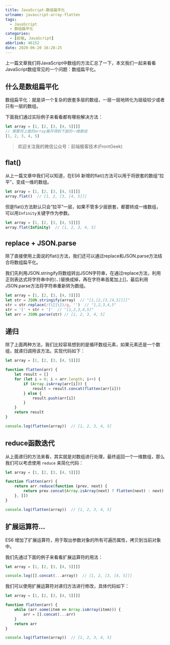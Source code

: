 ```yaml
---
title: JavaScript-数组扁平化
urlname: javascript-array-flatten
tags:
  - JavaScript
  - 数组扁平化
categories:
  - [前端, JavaScript]
abbrlink: 46152
date: 2020-06-20 16:28:25
---
```


上一篇文章我们将JavaScript中数组的方法汇总了一下，本文我们一起来看看JavaScript数组常见的一个问题：数组扁平化。

## 什么是数组扁平化
数组扁平化：就是讲一个复杂的嵌套多层的数组，一层一层地转化为层级较少或者只有一层的数组。

下面我们通过实际例子来看看都有哪些解决方法：
```js
let array = [1, [2, [3, [4, 5]]]]
// 需要将上面的array展开得到下面的一维数组
[1, 2, 3, 4, 5]
```

> 欢迎关注我的微信公众号：前端极客技术(FrontGeek)

## flat()
从上一篇文章中我们可以知道，在ES6 新增的flat()方法可以用于将嵌套的数组“拉平”，变成一维的数组。

```js
let array = [1, [2, [3, [4, 5]]]]
array.flat()  // [1, 2, [3, [4, 5]]]
```

但是flat()方法默认只会“拉平”一层，如果不管多少层嵌套，都要转成一维数组，可以用`Infinity`关键字作为参数。
```js
let array = [1, [2, [3, [4, 5]]]]
array.flat(Infinity)  // [1, 2, 3, 4, 5]
```

## replace + JSON.parse
除了直接使用上面说的flat()方法，我们还可以通过replace和JSON.parse方法结合将数组扁平化。

我们先利用JSON.stringify将数组转出JSON字符串，在通过replace方法，利用正则表达式将字符串中的`[`、`]`替换成掉，再在字符串首尾加上[]，最后利用JSON.parse方法将字符串重新转为数组。

```js
let array = [1, [2, [3, [4, 5]]]]
let str = JSON.stringify(array)  // "[1,[2,[3,[4,5]]]]"
str = str.replace(/(\[|\])/g, '')  // "1,2,3,4,5"
str = '[' + str + ']'  // "[1,2,3,4,5]"
let arr = JSON.parse(str) // [1, 2, 3, 4, 5]
```

## 递归
除了上面两种方法，我们比较容易想到的是循环数组元素，如果元素还是一个数组，就递归调用该方法。实现代码如下：

```js
let array = [1, [2, [3, [4, 5]]]]

function flatten(arr) {
    let result = []
    for (let i = 0; i < arr.length; i++) {
        if (Array.isArray(arr[i])) {
            result = result.concat(flatten(arr[i]))
        } else {
            result.push(arr[i])
        }
    }
    return result
}

console.log(flatten(array))  // [1, 2, 3, 4, 5]
```

## reduce函数迭代
从上面递归的方法来看，其实就是对数组进行处理，最终返回一个一维数组，那么我们可以考虑使用 `reduce` 来简化代码：

```js
let array = [1, [2, [3, [4, 5]]]]

function flatten(arr) {
    return arr.reduce(function (prev, next) {
        return prev.concat(Array.isArray(next) ? flatten(next) : next)
    }, [])
}

console.log(flatten(array))  // [1, 2, 3, 4, 5]
```

## 扩展运算符...
ES6 增加了扩展运算符，用于取出参数对象的所有可遍历属性，拷贝到当前对象中。

我们先通过下面的例子来看看扩展运算符的用法：
```js
let array = [1, [2, [3, [4, 5]]]]

console.log([].concat(...array))  // [1, 2, [3, [4, 5]]]
```

我们可以使用扩展运算符对递归方法进行修改，具体代码如下：
```js
let array = [1, [2, [3, [4, 5]]]]

function flatten(arr) {
    while (arr.some(item => Array.isArray(item))) {
        arr = [].concat(...arr)
    }
    return arr
}

console.log(flatten(array))  // [1, 2, 3, 4, 5]
```